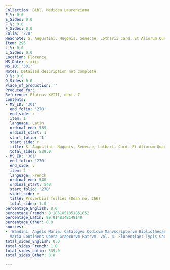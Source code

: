 ```yaml
---
Collection: Bibl. Medicea Laurenziana
E_%: 0.0
E_Sides: 0.0
F_%: 0.0
F_Sides: 0.0
Folia: '270'
Headnote: S. Augustini. Hugonis, Senecae, Lotharii Card. Et Aliorum Quaedam.
Item: 295
L_%: 0.0
L_Sides: 0.0
Location: Florence
MS_Date: s.xiii
MS_ID: '301'
Notes: Detailed description not complete.
O_%: 0.0
O_Sides: 0.0
Place_of_production: ''
Produced_for: ''
Reference: Pluteus XVIII, dext. 7
contents:
- MS_ID: '301'
  end_folio: '270'
  end_side: r
  item: 1
  language: Latin
  ordinal_end: 539
  ordinal_start: 1
  start_folio: '1'
  start_side: r
  title: S. Augustini. Hugonis, Senecae, Lotharii Card. Et Aliorum Quaedam. etc.
  total_sides: 539.0
- MS_ID: '301'
  end_folio: '270'
  end_side: v
  item: 2
  language: French
  ordinal_end: 540
  ordinal_start: 540
  start_folio: '270'
  start_side: v
  title: Proverbial follies (Dean no. 266)
  total_sides: 1.0
percentage_English: 0.0
percentage_French: 0.1851851851851852
percentage_Latin: 99.8148148148148
percentage_Other: 0.0
sources:
- 'Bandini, Angelo Maria. Catalogvs Codicvm Manvscriptorvm Bibliothecae Mediceae Lavrentianae
  Varia Continens Opera Graecorvm Patrvm. Vol. 4. Florentiae: Typis Caesareis, 1764.'
total_sides_English: 0.0
total_sides_French: 1.0
total_sides_Latin: 539.0
total_sides_Other: 0.0

---
```

